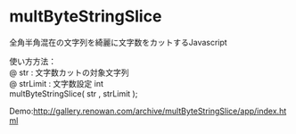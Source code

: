 multByteStringSlice
===================

全角半角混在の文字列を綺麗に文字数をカットするJavascript  

使い方方法：  
@ str : 文字数カットの対象文字列  
@ strLimit : 文字数設定 int  
multByteStringSlice( str , strLimit );  

Demo:http://gallery.renowan.com/archive/multByteStringSlice/app/index.html